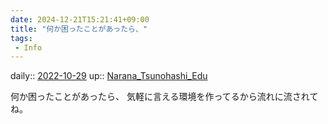 ```yaml
---
date: 2024-12-21T15:21:41+09:00
title: "何か困ったことがあったら、"
tags:
 - Info
---
```


daily:: [2022-10-29](Daily_Note/2022-10-29.md)
up:: [Narana_Tsunohashi_Edu](Bar/Novel/Nacaria/Narana_Tsunohashi_Edu.md)

何か困ったことがあったら、
気軽に言える環境を作ってるから流れに流されてね。